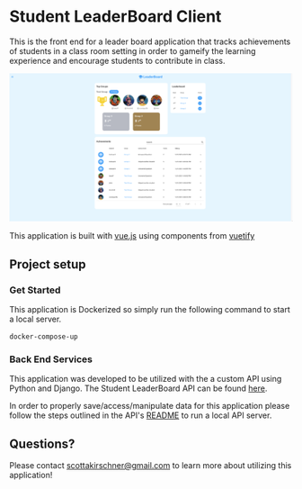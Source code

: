 # Student LeaderBoard Client
This is the front end for a leader board application that tracks achievements of students in a class room setting in order to gameify the learning experience and encourage students to contribute in class.

![app-image](images/app-image.png)

This application is built with [vue.js](https://vuejs.org/) using components from [vuetify](https://vuetifyjs.com)

## Project setup

### Get Started
This application is Dockerized so simply run the following command to start a local server.
```
docker-compose-up
```

### Back End Services
This application was developed to be utilized with the a custom API using Python and Django. The Student LeaderBoard API can be found [here](https://gitlab.com/sakirschner/slb-api).

In order to properly save/access/manipulate data for this application please follow the steps outlined in the API's [README](https://gitlab.com/sakirschner/slb-api/-/blob/master/README.md) to run a local API server.

## Questions?
Please contact scottakirschner@gmail.com to learn more about utilizing this application!
